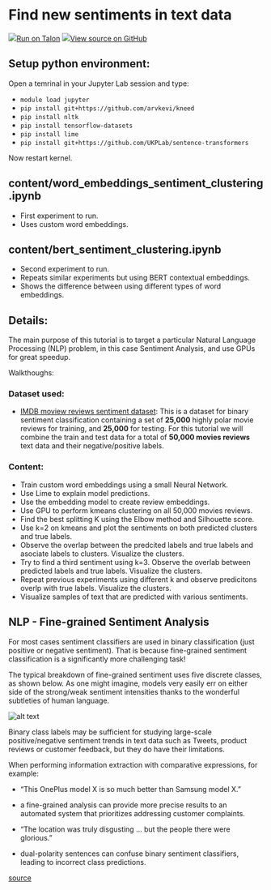 # Find new sentiments in text data


<td>
    <a target="_blank" href="https://jupyterlab.hpc.unt.edu/"><img src="https://www.tensorflow.org/images/colab_logo_32px.png" />Run on Talon</a>
</td>
<td>
  <a target="_blank" href="https://github.com/gmihaila/unt_hpc/blob/master/workshops/march_3_2019/README.md"><img src="https://www.tensorflow.org/images/GitHub-Mark-32px.png" />View source on GitHub</a>
</td>
</br>

## Setup python environment:
Open a temrinal in your Jupyter Lab session and type:
* `module load jupyter`
* `pip install git+https://github.com/arvkevi/kneed`
* `pip install nltk`
* `pip install tensorflow-datasets`
* `pip install lime`
* `pip install git+https://github.com/UKPLab/sentence-transformers`

Now restart kernel.

## content/word_embeddings_sentiment_clustering.ipynb
* First experiment to run.
* Uses custom word embeddings.

## content/bert_sentiment_clustering.ipynb
* Second experiment to run.
* Repeats similar experiments but using BERT contextual embeddings.
* Shows the difference between using different types of word embeddings.

## Details:

The main purpose of this tutorial is to target a particular Natural Language Processing (NLP) problem, in this case Sentiment Analysis, and use GPUs for great speedup.

Walkthoughs:

### Dataset used:
* [IMDB moview reviews sentiment dataset](http://ai.stanford.edu/%7Eamaas/data/sentiment/): This is a dataset for binary sentiment classification containing a set of **25,000** highly polar movie reviews for training, and **25,000** for testing. For this tutorial we will combine the train and test data for a total of **50,000 movies reviews** text data and their negative/positive labels.


### Content:

 * Train custom word embeddings using a small Neural Network.
 * Use Lime to explain model predictions.
 * Use the embedding model to create review embeddings.
 * Use GPU to perform kmeans clustering on all 50,000 movies reviews.
 * Find the best splitting K using the Elbow method and Silhouette score.
 * Use k=2 on kmeans and plot the sentiments on both predicted clusters and true labels.
 * Observe the overlap between the predcited labels and true labels and asociate labels to clusters. Visualize the clusters.
 * Try to find a third sentiment using k=3. Observe the overlab between predicted labels and true labels. Visualize the clusters.
 * Repeat previous experiments using different k and observe predicitons overlp with true labels. Visualize the clusters.
 * Visualize samples of text that are predicted with various sentiments.
 
 ## NLP - Fine-grained Sentiment Analysis

For most cases sentiment classifiers are used in binary classification (just positive or negative sentiment). That is because fine-grained sentiment classification is a significantly more challenging task! 

The typical breakdown of fine-grained sentiment uses five discrete classes, as shown below. As one might imagine, models very easily err on either side of the strong/weak sentiment intensities thanks to the wonderful subtleties of human language.

![alt text](https://miro.medium.com/max/705/1*ug8kyqUlnqEuo3LhHfNypg.png)

Binary class labels may be sufficient for studying large-scale positive/negative sentiment trends in text data such as Tweets, product reviews or customer feedback, but they do have their limitations. 

When performing information extraction with comparative expressions, for example: 
 * “This OnePlus model X is so much better than Samsung model X.” 
  * a fine-grained analysis can provide more precise results to an automated system that prioritizes addressing customer complaints. 

 * “The location was truly disgusting ... but the people there were glorious.” 
  * dual-polarity sentences can confuse binary sentiment classifiers, leading to incorrect class predictions.

[source](https://towardsdatascience.com/fine-grained-sentiment-analysis-in-python-part-1-2697bb111ed4)
